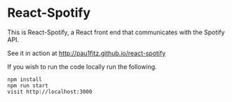 # React-Spotify

This is React-Spotify, a React front end that communicates with the Spotify API.

See it in action at http://pau1fitz.github.io/react-spotify

If you wish to run the code locally run the following.

```
npm install
npm run start
visit http://localhost:3000
```
